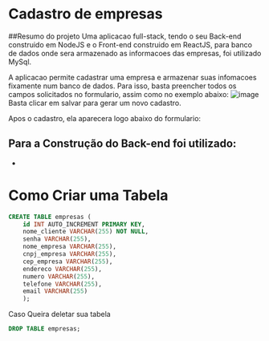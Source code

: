 # Cadastro de empresas

##Resumo do projeto
Uma aplicacao full-stack, tendo o seu Back-end construido em NodeJS e o Front-end construido em ReactJS, para banco de dados onde sera armazenado as informacoes das empresas, foi utilizado MySql.

A aplicacao permite cadastrar uma empresa e armazenar suas infomacoes fixamente num banco de dados.
Para isso, basta preencher todos os campos solicitados no formulario, assim como no exemplo abaixo: 
![image](https://github.com/vitouz/cadastroEmpresa_frontend/assets/112439603/808c1528-154b-412c-b76b-19cf20c1bcfd)
Basta clicar em salvar para gerar um novo cadastro.

Apos o cadastro, ela aparecera logo abaixo do formulario:


## Para a Construção do Back-end foi utilizado:
- 

# Como Criar uma Tabela

```sql
CREATE TABLE empresas (
    id INT AUTO_INCREMENT PRIMARY KEY,
    nome_cliente VARCHAR(255) NOT NULL,
    senha VARCHAR(255),
    nome_empresa VARCHAR(255),
    cnpj_empresa VARCHAR(255),
    cep_empresa VARCHAR(255),
    endereco VARCHAR(255),
    numero VARCHAR(255),
    telefone VARCHAR(255),
    email VARCHAR(255)
    );
```

Caso Queira deletar sua tabela

```sql
DROP TABLE empresas;
```
